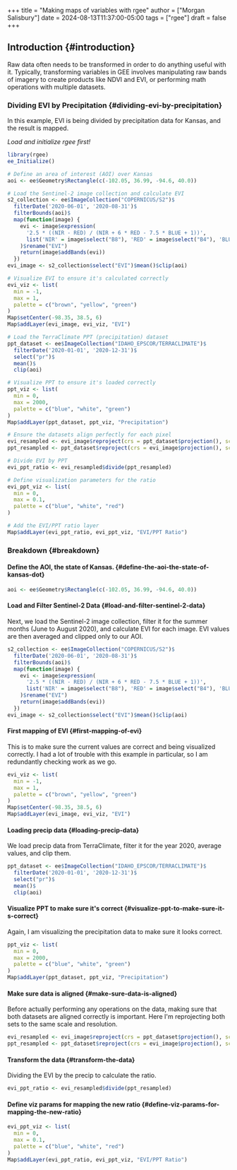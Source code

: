 +++
title = "Making maps of variables with rgee"
author = ["Morgan Salisbury"]
date = 2024-08-13T11:37:00-05:00
tags = ["rgee"]
draft = false
+++

## Introduction {#introduction}

Raw data often needs to be transformed in order to do anything useful with it. Typically, transforming variables in GEE involves manipulating raw bands of imagery to create products like NDVI and EVI, or performing math operations with multiple datasets.


### Dividing EVI by Precipitation {#dividing-evi-by-precipitation}

In this example, EVI is being divided by precipitation data for Kansas, and the result is mapped.

_Load and initialize rgee first!_

```R
library(rgee)
ee_Initialize()

# Define an area of interest (AOI) over Kansas
aoi <- ee$Geometry$Rectangle(c(-102.05, 36.99, -94.6, 40.0))

# Load the Sentinel-2 image collection and calculate EVI
s2_collection <- ee$ImageCollection("COPERNICUS/S2")$
  filterDate('2020-06-01', '2020-08-31')$
  filterBounds(aoi)$
  map(function(image) {
    evi <- image$expression(
      '2.5 * ((NIR - RED) / (NIR + 6 * RED - 7.5 * BLUE + 1))',
      list('NIR' = image$select("B8"), 'RED' = image$select("B4"), 'BLUE' = image$select("B2"))
    )$rename("EVI")
    return(image$addBands(evi))
  })
evi_image <- s2_collection$select("EVI")$mean()$clip(aoi)

# Visualize EVI to ensure it's calculated correctly
evi_viz <- list(
  min = -1,
  max = 1,
  palette = c("brown", "yellow", "green")
)
Map$setCenter(-98.35, 38.5, 6)
Map$addLayer(evi_image, evi_viz, "EVI")

# Load the TerraClimate PPT (precipitation) dataset
ppt_dataset <- ee$ImageCollection("IDAHO_EPSCOR/TERRACLIMATE")$
  filterDate('2020-01-01', '2020-12-31')$
  select("pr")$
  mean()$
  clip(aoi)

# Visualize PPT to ensure it's loaded correctly
ppt_viz <- list(
  min = 0,
  max = 2000,
  palette = c("blue", "white", "green")
)
Map$addLayer(ppt_dataset, ppt_viz, "Precipitation")

# Ensure the datasets align perfectly for each pixel
evi_resampled <- evi_image$reproject(crs = ppt_dataset$projection(), scale = 1000)
ppt_resampled <- ppt_dataset$reproject(crs = evi_image$projection(), scale = 1000)

# Divide EVI by PPT
evi_ppt_ratio <- evi_resampled$divide(ppt_resampled)

# Define visualization parameters for the ratio
evi_ppt_viz <- list(
  min = 0,
  max = 0.1,
  palette = c("blue", "white", "red")
)

# Add the EVI/PPT ratio layer
Map$addLayer(evi_ppt_ratio, evi_ppt_viz, "EVI/PPT Ratio")
```


### Breakdown {#breakdown}


#### Define the AOI, the state of Kansas. {#define-the-aoi-the-state-of-kansas-dot}

```R
aoi <- ee$Geometry$Rectangle(c(-102.05, 36.99, -94.6, 40.0))
```


#### Load and Filter Sentinel-2 Data {#load-and-filter-sentinel-2-data}

Next, we load the Sentinel-2 image collection, filter it for the summer months (June to August 2020), and calculate EVI for each image. EVI values are then averaged and clipped only to our AOI.

```R
s2_collection <- ee$ImageCollection("COPERNICUS/S2")$
  filterDate('2020-06-01', '2020-08-31')$
  filterBounds(aoi)$
  map(function(image) {
    evi <- image$expression(
      '2.5 * ((NIR - RED) / (NIR + 6 * RED - 7.5 * BLUE + 1))',
      list('NIR' = image$select("B8"), 'RED' = image$select("B4"), 'BLUE' = image$select("B2"))
    )$rename("EVI")
    return(image$addBands(evi))
  })
evi_image <- s2_collection$select("EVI")$mean()$clip(aoi)
```


#### First mapping of EVI {#first-mapping-of-evi}

This is to make sure the current values are correct and being visualized correctly. I had a lot of trouble with this example in particular, so I am redundantly checking work as we go.

```R
evi_viz <- list(
  min = -1,
  max = 1,
  palette = c("brown", "yellow", "green")
)
Map$setCenter(-98.35, 38.5, 6)
Map$addLayer(evi_image, evi_viz, "EVI")
```


#### Loading precip data {#loading-precip-data}

We load precip data from TerraClimate, filter it for the year 2020, average values, and clip them.

```R
ppt_dataset <- ee$ImageCollection("IDAHO_EPSCOR/TERRACLIMATE")$
  filterDate('2020-01-01', '2020-12-31')$
  select("pr")$
  mean()$
  clip(aoi)
```


#### Visualize PPT to make sure it's correct {#visualize-ppt-to-make-sure-it-s-correct}

Again, I am visualizing the precipitation data to make sure it looks correct.

```R
ppt_viz <- list(
  min = 0,
  max = 2000,
  palette = c("blue", "white", "green")
)
Map$addLayer(ppt_dataset, ppt_viz, "Precipitation")
```


#### Make sure data is aligned {#make-sure-data-is-aligned}

Before actually performing any operations on the data, making sure that both datasets are aligned correctly is important. Here I'm reprojecting both sets to the same scale and resolution.

```R
evi_resampled <- evi_image$reproject(crs = ppt_dataset$projection(), scale = 1000)
ppt_resampled <- ppt_dataset$reproject(crs = evi_image$projection(), scale = 1000)
```


#### Transform the data {#transform-the-data}

Dividing the EVI by the precip to calculate the ratio.

```R
evi_ppt_ratio <- evi_resampled$divide(ppt_resampled)
```


#### Define viz params for mapping the new ratio {#define-viz-params-for-mapping-the-new-ratio}

```R
evi_ppt_viz <- list(
  min = 0,
  max = 0.1,
  palette = c("blue", "white", "red")
)
Map$addLayer(evi_ppt_ratio, evi_ppt_viz, "EVI/PPT Ratio")
```
